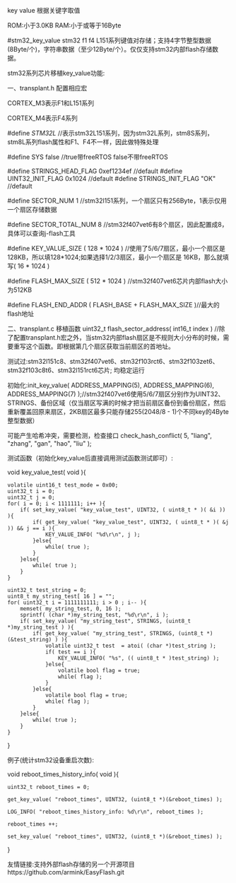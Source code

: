 key value 根据关键字取值

ROM:小于3.0KB         RAM:小于或等于16Byte

#stm32_key_value      stm32 f1 f4 L151系列键值对存储；支持4字节整型数据(8Byte/个)，字符串数据（至少12Byte/个）。仅仅支持stm32内部flash存储数据。

stm32系列芯片移植key_value功能:

一、transplant.h 配置相应宏

CORTEX_M3表示F1和L151系列

CORTEX_M4表示F4系列

#define _STM32L_            //表示stm32L151系列，因为stm32L系列，stm8S系列，stm8L系列flash属性和F1、F4不一样，因此做特殊处理

#define SYS  false                                   //true带freeRTOS   false不带freeRTOS

#define STRINGS_HEAD_FLAG   0xef1234ef              //default
#define UINT32_INIT_FLAG    0x1024                  //default
#define STRINGS_INIT_FLAG   "OK"                    //default

#define SECTOR_NUM              1                   //stm32l151系列，一个扇区只有256Byte，1表示仅用一个扇区存储数据

#define SECTOR_TOTAL_NUM        8                         //stm32f407vet6有8个扇区，因此配置成8，具体可以查询j-flash工具

#define KEY_VALUE_SIZE    ( 128 * 1024 )            //使用了5/6/7扇区，最小一个扇区是128KB，所以填128*1024;如果选择1/2/3扇区，最小一个扇区是
16KB，那么就填写( 16 * 1024 )

#define FLASH_MAX_SIZE    ( 512 * 1024 )            //stm32f407vet6芯片内部flash大小为512KB

#define FLASH_END_ADDR    ( FLASH_BASE + FLASH_MAX_SIZE )//最大的flash地址

二、transplant.c 移植函数
uint32_t flash_sector_address( int16_t index )      //除了配置transplant.h宏之外，当stm32内部flash扇区是不规则大小分布的时候，需要重写这个函数。即根据第几个扇区获取当前扇区的首地址。

测试过:stm32l151c8、stm32f407vet6、stm32f103rct6、stm32f103zet6、stm32f103c8t6、stm32l151rct6芯片; 均稳定运行

初始化:init_key_value( ADDRESS_MAPPING(5), ADDRESS_MAPPING(6), ADDRESS_MAPPING(7) );//stm32f407vet6使用5/6/7扇区分别作为UINT32、STRINGS、备份区域（仅当扇区写满的时候才把当前扇区备份到备份扇区，然后重新覆盖回原来扇区，2KB扇区最多只能存储255(2048/8 - 1)个不同key的4Byte整型数据）

可能产生哈希冲突，需要检测，检查接口  check_hash_conflict( 5, "liang", "zhang", "gan", "hao", "liu" );

测试函数（初始化key_value后直接调用测试函数测试即可）:

void key_value_test( void ){

    volatile uint16_t test_mode = 0x00;
    uint32_t i = 0;
    uint32_t j = 0;
    for( i = 0; i < 1111111; i++ ){
        if( set_key_value( "key_value_test", UINT32, ( uint8_t * )( &i )) ){
            if( get_key_value( "key_value_test", UINT32, ( uint8_t * )( &j )) && j == i ){
                KEY_VALUE_INFO( "%d\r\n", j );
            }else{
                while( true );
            }
        }else{
            while( true );
        }
    }
    
    uint32_t test_string = 0;
    uint8_t my_string_test[ 16 ] = "";
    for( uint32_t i = 1111111111; i > 0 ; i-- ){
        memset( my_string_test, 0, 16 );
        sprintf( (char *)my_string_test, "%d\r\n", i );
        if( set_key_value( "my_string_test", STRINGS, (uint8_t *)my_string_test ) ){
            if( get_key_value( "my_string_test", STRINGS, (uint8_t *)(&test_string) ) ){
                volatile uint32_t test  = atoi( (char *)test_string );
                if( test == i ){
                    KEY_VALUE_INFO( "%s", (( uint8_t * )test_string) );
                }else{
                    volatile bool flag = true;
                    while( flag );
                }
            }else{
                volatile bool flag = true;
                while( flag );
            }
        }else{
            while( true );
        }
    }
 }

例子(统计stm32设备重启次数):

void reboot_times_history_info( void ){

    uint32_t reboot_times = 0;
    
    get_key_value( "reboot_times", UINT32, (uint8_t *)(&reboot_times) );
    
    LOG_INFO( "reboot_times_history_info: %d\r\n", reboot_times );
    
    reboot_times ++;
    
    set_key_value( "reboot_times", UINT32, (uint8_t *)(&reboot_times) );

}


友情链接:支持外部flash存储的另一个开源项目https://github.com/armink/EasyFlash.git
